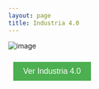 ```yaml
---
layout: page
title: Industria 4.0
---
```


![image](https://github.com/APM-Kullu/Project/assets/52173621/8f3521af-854a-45ab-8b39-e819512413d9)


<button style="background-color: #4CAF50; /* color de fondo */
               color: white; /* color del texto */
               border: none; /* borde del botón */
               padding: 10px 20px; /* espacio alrededor del texto */
               text-align: center; /* centrar el texto */
               text-decoration: none; /* sin subrayado */
               display: inline-block; /* mostrar en línea */
               font-size: 16px; /* tamaño de la fuente */
               margin: 10px; /* margen externo */
               cursor: pointer; /* cursor de puntero */"
        onclick="window.location.href = window.location.href + 'industria'">
Ver Industria 4.0 </button>